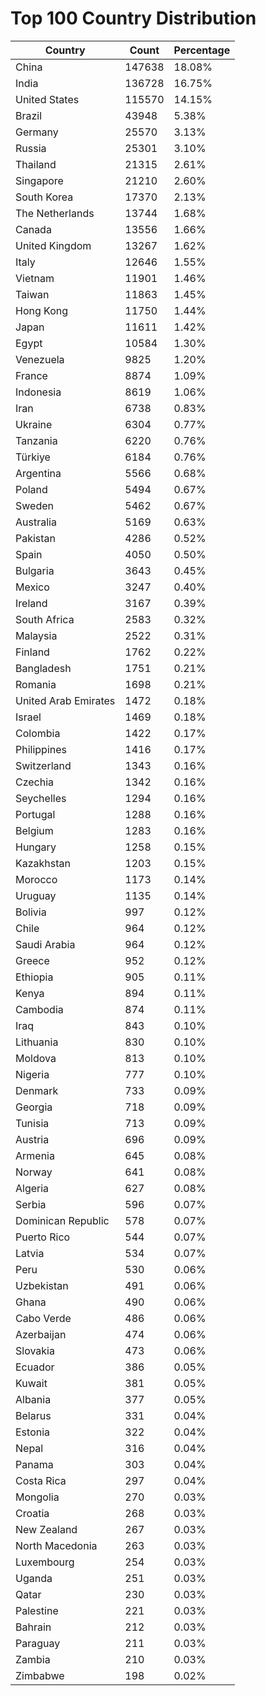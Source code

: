 # Top 100 Country Distribution
| Country | Count | Percentage |
|----|----|----|
| China | 147638 | 18.08% |
| India | 136728 | 16.75% |
| United States | 115570 | 14.15% |
| Brazil | 43948 | 5.38% |
| Germany | 25570 | 3.13% |
| Russia | 25301 | 3.10% |
| Thailand | 21315 | 2.61% |
| Singapore | 21210 | 2.60% |
| South Korea | 17370 | 2.13% |
| The Netherlands | 13744 | 1.68% |
| Canada | 13556 | 1.66% |
| United Kingdom | 13267 | 1.62% |
| Italy | 12646 | 1.55% |
| Vietnam | 11901 | 1.46% |
| Taiwan | 11863 | 1.45% |
| Hong Kong | 11750 | 1.44% |
| Japan | 11611 | 1.42% |
| Egypt | 10584 | 1.30% |
| Venezuela | 9825 | 1.20% |
| France | 8874 | 1.09% |
| Indonesia | 8619 | 1.06% |
| Iran | 6738 | 0.83% |
| Ukraine | 6304 | 0.77% |
| Tanzania | 6220 | 0.76% |
| Türkiye | 6184 | 0.76% |
| Argentina | 5566 | 0.68% |
| Poland | 5494 | 0.67% |
| Sweden | 5462 | 0.67% |
| Australia | 5169 | 0.63% |
| Pakistan | 4286 | 0.52% |
| Spain | 4050 | 0.50% |
| Bulgaria | 3643 | 0.45% |
| Mexico | 3247 | 0.40% |
| Ireland | 3167 | 0.39% |
| South Africa | 2583 | 0.32% |
| Malaysia | 2522 | 0.31% |
| Finland | 1762 | 0.22% |
| Bangladesh | 1751 | 0.21% |
| Romania | 1698 | 0.21% |
| United Arab Emirates | 1472 | 0.18% |
| Israel | 1469 | 0.18% |
| Colombia | 1422 | 0.17% |
| Philippines | 1416 | 0.17% |
| Switzerland | 1343 | 0.16% |
| Czechia | 1342 | 0.16% |
| Seychelles | 1294 | 0.16% |
| Portugal | 1288 | 0.16% |
| Belgium | 1283 | 0.16% |
| Hungary | 1258 | 0.15% |
| Kazakhstan | 1203 | 0.15% |
| Morocco | 1173 | 0.14% |
| Uruguay | 1135 | 0.14% |
| Bolivia | 997 | 0.12% |
| Chile | 964 | 0.12% |
| Saudi Arabia | 964 | 0.12% |
| Greece | 952 | 0.12% |
| Ethiopia | 905 | 0.11% |
| Kenya | 894 | 0.11% |
| Cambodia | 874 | 0.11% |
| Iraq | 843 | 0.10% |
| Lithuania | 830 | 0.10% |
| Moldova | 813 | 0.10% |
| Nigeria | 777 | 0.10% |
| Denmark | 733 | 0.09% |
| Georgia | 718 | 0.09% |
| Tunisia | 713 | 0.09% |
| Austria | 696 | 0.09% |
| Armenia | 645 | 0.08% |
| Norway | 641 | 0.08% |
| Algeria | 627 | 0.08% |
| Serbia | 596 | 0.07% |
| Dominican Republic | 578 | 0.07% |
| Puerto Rico | 544 | 0.07% |
| Latvia | 534 | 0.07% |
| Peru | 530 | 0.06% |
| Uzbekistan | 491 | 0.06% |
| Ghana | 490 | 0.06% |
| Cabo Verde | 486 | 0.06% |
| Azerbaijan | 474 | 0.06% |
| Slovakia | 473 | 0.06% |
| Ecuador | 386 | 0.05% |
| Kuwait | 381 | 0.05% |
| Albania | 377 | 0.05% |
| Belarus | 331 | 0.04% |
| Estonia | 322 | 0.04% |
| Nepal | 316 | 0.04% |
| Panama | 303 | 0.04% |
| Costa Rica | 297 | 0.04% |
| Mongolia | 270 | 0.03% |
| Croatia | 268 | 0.03% |
| New Zealand | 267 | 0.03% |
| North Macedonia | 263 | 0.03% |
| Luxembourg | 254 | 0.03% |
| Uganda | 251 | 0.03% |
| Qatar | 230 | 0.03% |
| Palestine | 221 | 0.03% |
| Bahrain | 212 | 0.03% |
| Paraguay | 211 | 0.03% |
| Zambia | 210 | 0.03% |
| Zimbabwe | 198 | 0.02% |
